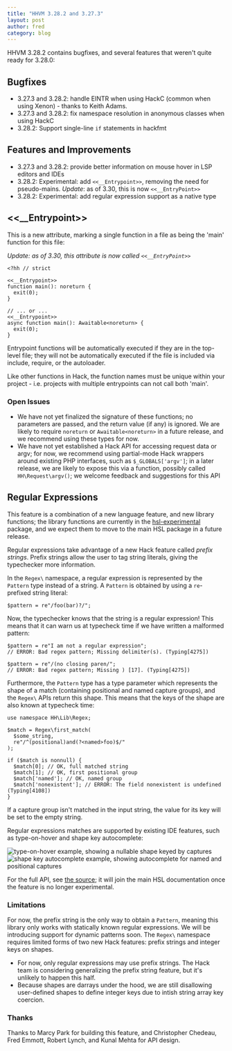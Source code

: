 ```yaml
---
title: "HHVM 3.28.2 and 3.27.3"
layout: post
author: fred
category: blog
---
```


HHVM 3.28.2 contains bugfixes, and several features that weren't quite ready for 3.28.0:

## Bugfixes

* 3.27.3 and 3.28.2: handle EINTR when using HackC (common when using Xenon) - thanks to Keith Adams.
* 3.27.3 and 3.28.2:  fix namespace resolution in anonymous classes when using HackC
* 3.28.2: Support single-line `if` statements in hackfmt

## Features and Improvements

* 3.27.3 and 3.28.2: provide better information on mouse hover in LSP editors and IDEs
* 3.28.2: Experimental: add `<<__Entrypoint>>`, removing the need for pseudo-mains.
  *Update*: as of 3.30, this is now `<<__EntryPoint>>`
* 3.28.2: Experimental: add regular expression support as a native type

## <<__Entrypoint>>

This is a new attribute, marking a single function in a file as being the 'main' function for this file:

*Update: as of 3.30, this attribute is now called `<<__EntryPoint>>`*

```
<?hh // strict

<<__Entrypoint>>
function main(): noreturn {
  exit(0);
}

// ... or ...
<<__Entrypoint>>
async function main(): Awaitable<noreturn> {
  exit(0);
}
```

Entrypoint functions will be automatically executed if they are in the top-level file; they will not be automatically executed if the file is included via include, require, or the autoloader.

Like other functions in Hack, the function names must be unique within your project - i.e. projects with multiple entrypoints can not call both 'main'.

### Open Issues

* We have not yet finalized the signature of these functions; no parameters are passed, and the return value (if any) is ignored. We are likely to require `noreturn` or `Awaitable<noreturn>` in a future release, and we recommend using these types for now.
* We have not yet established a Hack API for accessing request data or argv; for now, we recommend using partial-mode Hack wrappers around existing PHP interfaces, such as `$_GLOBALS['argv']`; in a later release, we are likely to expose this via a function, possibly called `HH\Request\argv()`; we welcome feedback and suggestions for this API

## Regular Expressions

This feature is a combination of a new language feature, and new library functions; the library functions are currently in the [hsl-experimental](https://github.com/hhvm/hsl-experimental/) package, and we expect them to move to the main HSL package in a future release.

Regular expressions take advantage of a new Hack feature called *prefix strings*. Prefix strings allow the user to tag string literals, giving the typechecker more information.

In the `Regex\` namespace, a regular expression is represented by the `Pattern` type instead of a string. A `Pattern` is obtained by using a `re`-prefixed string literal:

```
$pattern = re"/foo(bar)?/";
```


Now, the typechecker knows that the string is a regular expression! This means that it can warn us at typecheck time if we have written a malformed pattern:

```
$pattern = re"I am not a regular expression";
// ERROR: Bad regex pattern; Missing delimiter(s). (Typing[4275])

$pattern = re"/(no closing paren/";
// ERROR: Bad regex pattern; Missing ) [17]. (Typing[4275])
```


Furthermore, the `Pattern` type has a type parameter which represents the shape of a match (containing positional and named capture groups), and the `Regex\` APIs return this shape. This means that the keys of the shape are also known at typecheck time:

```
use namespace HH\Lib\Regex;

$match = Regex\first_match(
  $some_string,
  re"/^(positional)and(?<named>foo)$/"
);

if ($match is nonnull) {
  $match[0]; // OK, full matched string
  $match[1]; // OK, first positional group
  $match['named']; // OK, named group
  $match['nonexistent']; // ERROR: The field nonexistent is undefined (Typing[4108])
}
```

If a capture group isn't matched in the input string, the value for its key will be set to the empty string.

Regular expressions matches are supported by existing IDE features, such as
type-on-hover and shape key autocomplete:

![type-on-hover example, showing a nullable shape keyed by captures](/static/images/posts/2018-09-28-regex-types.png)
![shape key autocomplete example, showing autocomplete for named and positional captures](/static/images/posts/2018-09-28-regex-autocomplete.png)

For the full API, see [the source](https://github.com/hhvm/hsl-experimental/blob/03daf701049172f7061d23e76a04197ca1a1be10/src/regex/regex.php); it will join the main HSL documentation once the feature is no longer experimental.

### Limitations

For now, the prefix string is the only way to obtain a `Pattern`, meaning this library only works with statically known regular expressions. We will be introducing support for dynamic patterns soon.
The `Regex\` namespace requires limited forms of two new Hack features: prefix strings and integer keys on shapes.

* For now, only regular expressions may use prefix strings. The Hack team is considering generalizing the prefix string feature, but it's unlikely to happen this half.
* Because shapes are darrays under the hood, we are still disallowing user-defined shapes to define integer keys due to intish string array key coercion.

### Thanks

Thanks to Marcy Park for building this feature, and Christopher Chedeau, Fred Emmott, Robert Lynch, and Kunal Mehta for API design.

